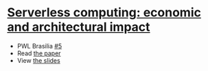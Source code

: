 # [Serverless computing: economic and architectural impact](http://www.doc.ic.ac.uk/~rbc/papers/fse-serverless-17.pdf)

- PWL Brasilia [#5](https://www.meetup.com/papers-we-love-bsb/events/244386416/)
- Read [the paper](http://www.doc.ic.ac.uk/~rbc/papers/fse-serverless-17.pdf)
- View [the slides](https://github.com/papers-we-love/brasilia/blob/master/05-serverless-computing/pwl-05-slides.pdf)
